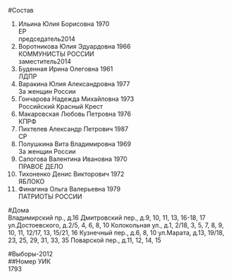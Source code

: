 #Состав  
1. Ильина Юлия Борисовна 1970  
    ЕР  
    председатель2014  
2. Воротникова Юлия Эдуардовна 1966  
    КОММУНИСТЫ РОССИИ  
    заместитель2014  
3. Буденная Ирина Олеговна 1961  
    ЛДПР  
4. Варакина Юлия Александровна 1977  
    За женщин России  
5. Гончарова Надежда Михайловна 1973  
    Российский Красный Крест  
6. Макаровская Любовь Петровна 1976  
    КПРФ  
7. Пихтелев Александр Петрович 1987  
    СР  
8. Полушкина Вита Владимировна 1969  
    За женщин России  
9. Сапогова Валентина Ивановна 1970  
    ПРАВОЕ ДЕЛО  
10. Тихоненко Денис Викторович 1972  
    ЯБЛОКО  
11. Финагина Ольга Валерьевна 1979  
    ПАТРИОТЫ РОССИИ  
  
#Дома  
Владимирский пр., д.16 Дмитровский пер., д.9, 10, 11, 13, 16-18, 17 ул.Достоевского, д.2/5, 4, 6, 8, 10 Колокольная ул., д.1, 2/18, 3, 5, 7, 8, 9, 10, 11, 12/17, 13, 15/21, 16 Кузнечный пер., д.6, 8, 10 ул.Марата, д.13, 19/18, 23, 25, 29, 31, 33, 35 Поварской пер., д.11, 12, 14, 15  
  
#Выборы-2012  
##Номер УИК  
1793  

